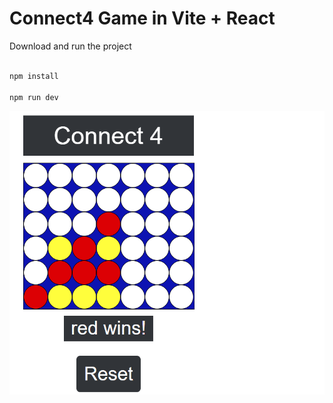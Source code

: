 
# Connect4 Game in Vite + React

Download and run the project

```bash

npm install

npm run dev

```

![Connect4](src/assets/connect4.png)
